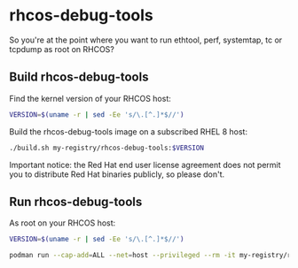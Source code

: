 # rhcos-debug-tools

So you're at the point where you want to run ethtool, perf, systemtap, tc or
tcpdump as root on RHCOS?

## Build rhcos-debug-tools

Find the kernel version of your RHCOS host:

```bash
VERSION=$(uname -r | sed -Ee 's/\.[^.]*$//')
```

Build the rhcos-debug-tools image on a subscribed RHEL 8 host:

```bash
./build.sh my-registry/rhcos-debug-tools:$VERSION
```

Important notice: the Red Hat end user license agreement does not permit you to
distribute Red Hat binaries publicly, so please don't.

## Run rhcos-debug-tools

As root on your RHCOS host:

```bash
VERSION=$(uname -r | sed -Ee 's/\.[^.]*$//')

podman run --cap-add=ALL --net=host --privileged --rm -it my-registry/rhcos-debug-tools:$VERSION
```
